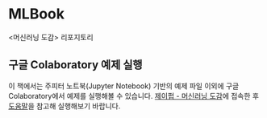# MLBook
 <머신러닝 도감> 리포지토리

## 구글 Colaboratory 예제 실행
이 책에서는 주피터 노트북(Jupyter Notebook) 기반의 예제 파일 이외에 구글 Colaboratory에서 예제를 실행해볼 수 있습니다. [제이펍 - 머신러닝 도감](http://bit.ly/2rXasjl)에 접속한 후 [도움말](./docs/help/colab.md)을 참고해 실행해보기 바랍니다.